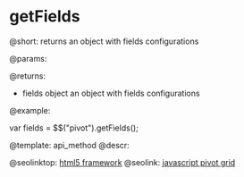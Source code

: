 getFields
=============

@short:
	returns an object with fields configurations

@params:


@returns:

- fields		object			an object with fields configurations


@example:

var fields = $$("pivot").getFields();

@template:	api_method
@descr:



@seolinktop: [html5 framework](https://webix.com)
@seolink: [javascript pivot grid](https://webix.com/pivot/)